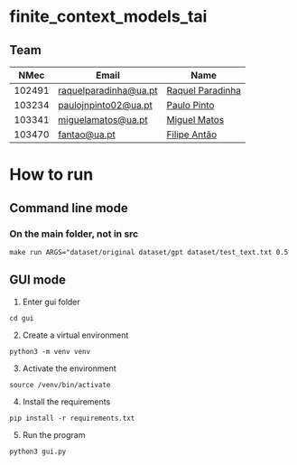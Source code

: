 # finite_context_models_tai

## Team

| NMec   | Email                 | Name                                                   |
|--------|-----------------------|--------------------------------------------------------|
| 102491 | raquelparadinha@ua.pt | [Raquel Paradinha](https://github.com/raquelparadinha) |
| 103234 | paulojnpinto02@ua.pt  | [Paulo Pinto](https://github.com/Pjnp5)                |
| 103341 | miguelamatos@ua.pt    | [Miguel Matos](https://github.com/mankings)            |
| 103470 | fantao@ua.pt          | [Filipe Antão](https://github.com/fantao)              |


# How to run

## Command line mode
### On the main folder, not in **src**

```make run ARGS="dataset/original dataset/gpt dataset/test_text.txt 0.5```

## GUI mode

1. Enter gui folder

```cd gui```

2. Create a virtual environment

```python3 -m venv venv```

3. Activate the environment

```source /venv/bin/activate```

4. Install the requirements

```pip install -r requirements.txt ```

5. Run the program

```python3 gui.py```
